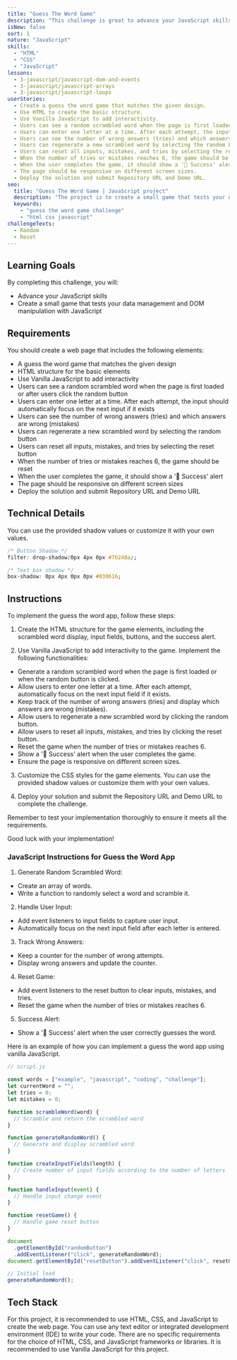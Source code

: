 ```yaml
---
title: "Guess The Word Game"
description: "This challenge is great to advance your JavaScript skills. The challenge is to create a small game that tests your data management and DOM manipulation with JavaScript."
isNew: false
sort: 1
nature: "JavaScript"
skills:
  - "HTML"
  - "CSS"
  - "JavaScript"
lessons:
  - 3-javascript/javascript-dom-and-events
  - 3-javascript/javascript-arrays
  - 3-javascript/javascript-loops
userStories:
  - Create a guess the word game that matches the given design.
  - Use HTML to create the basic structure.
  - Use Vanilla JavaScript to add interactivity.
  - Users can see a random scrambled word when the page is first loaded or after users click the random button.
  - Users can enter one letter at a time. After each attempt, the input should automatically focus on the next input if it exists.
  - Users can see the number of wrong answers (tries) and which answers are wrong (mistakes).
  - Users can regenerate a new scrambled word by selecting the random button.
  - Users can reset all inputs, mistakes, and tries by selecting the reset button.
  - When the number of tries or mistakes reaches 6, the game should be reset.
  - When the user completes the game, it should show a '🎉 Success' alert.
  - The page should be responsive on different screen sizes.
  - Deploy the solution and submit Repository URL and Demo URL.
seo:
  title: "Guess The Word Game | JavaScript project"
  description: "The project is to create a small game that tests your data management and DOM manipulation with JavaScript. Enhance your JavaScript skills and test your data management and DOM manipulation capabilities. This project will help you practice HTML, CSS, and JavaScript, as well as improve your ability to create interactive web applications."
  keywords:
    - "guess the word game challenge"
    - "html css javascript"
challengeTexts:
  - Random
  - Reset
---
```


## Learning Goals

By completing this challenge, you will:

- Advance your JavaScript skills
- Create a small game that tests your data management and DOM manipulation with JavaScript

## Requirements

You should create a web page that includes the following elements:

- A guess the word game that matches the given design
- HTML structure for the basic elements
- Use Vanilla JavaScript to add interactivity
- Users can see a random scrambled word when the page is first loaded or after users click the random button
- Users can enter one letter at a time. After each attempt, the input should automatically focus on the next input if it exists
- Users can see the number of wrong answers (tries) and which answers are wrong (mistakes)
- Users can regenerate a new scrambled word by selecting the random button
- Users can reset all inputs, mistakes, and tries by selecting the reset button
- When the number of tries or mistakes reaches 6, the game should be reset
- When the user completes the game, it should show a '🎉 Success' alert
- The page should be responsive on different screen sizes
- Deploy the solution and submit Repository URL and Demo URL

## Technical Details

You can use the provided shadow values or customize it with your own values.

```css
/* Button Shadow */
filter: drop-shadow(0px 4px 0px #7b248a);

/* Text box shadow */
box-shadow: 0px 4px 0px 0px #030616;
```

## Instructions

To implement the guess the word app, follow these steps:

1. Create the HTML structure for the game elements, including the scrambled word display, input fields, buttons, and the success alert.

2. Use Vanilla JavaScript to add interactivity to the game. Implement the following functionalities:

- Generate a random scrambled word when the page is first loaded or when the random button is clicked.
- Allow users to enter one letter at a time. After each attempt, automatically focus on the next input field if it exists.
- Keep track of the number of wrong answers (tries) and display which answers are wrong (mistakes).
- Allow users to regenerate a new scrambled word by clicking the random button.
- Allow users to reset all inputs, mistakes, and tries by clicking the reset button.
- Reset the game when the number of tries or mistakes reaches 6.
- Show a '🎉 Success' alert when the user completes the game.
- Ensure the page is responsive on different screen sizes.

3. Customize the CSS styles for the game elements. You can use the provided shadow values or customize them with your own values.

4. Deploy your solution and submit the Repository URL and Demo URL to complete the challenge.

Remember to test your implementation thoroughly to ensure it meets all the requirements.

Good luck with your implementation!

### JavaScript Instructions for Guess the Word App

1. Generate Random Scrambled Word:

- Create an array of words.
- Write a function to randomly select a word and scramble it.

2. Handle User Input:

- Add event listeners to input fields to capture user input.
- Automatically focus on the next input field after each letter is entered.

3. Track Wrong Answers:

- Keep a counter for the number of wrong attempts.
- Display wrong answers and update the counter.

4. Reset Game:

- Add event listeners to the reset button to clear inputs, mistakes, and tries.
- Reset the game when the number of tries or mistakes reaches 6.

5. Success Alert:

- Show a '🎉 Success' alert when the user correctly guesses the word.

Here is an example of how you can implement a guess the word app using vanilla JavaScript.

```javascript
// script.js

const words = ["example", "javascript", "coding", "challenge"];
let currentWord = "";
let tries = 0;
let mistakes = 0;

function scrambleWord(word) {
  // Scramble and return the scrambled word
}

function generateRandomWord() {
  // Generate and display scrambled word
}

function createInputFields(length) {
  // Create number of input fields according to the number of letters
}

function handleInput(event) {
  // Handle input change event
}

function resetGame() {
  // Handle game reset button
}

document
  .getElementById("randomButton")
  .addEventListener("click", generateRandomWord);
document.getElementById("resetButton").addEventListener("click", resetGame);

// Initial load
generateRandomWord();
```

## Tech Stack

For this project, it is recommended to use HTML, CSS, and JavaScript to create the web page. You can use any text editor or integrated development environment (IDE) to write your code. There are no specific requirements for the choice of HTML, CSS, and JavaScript frameworks or libraries. It is recommended to use Vanilla JavaScript for this project.
